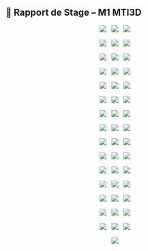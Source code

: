 ## 📄 Rapport de Stage – M1 MTI3D

<p align="center">
  <img src="https://github.com/MansLeoo/PVDProject/blob/main/img/M1_MTI3D_24-25_rapport_stage_ANG_Mans_Léo_page-0000.jpg?raw=true">
  <img src="https://github.com/MansLeoo/PVDProject/blob/main/img/M1_MTI3D_24-25_rapport_stage_ANG_Mans_Léo_page-0001.jpg?raw=true">
  <img src="https://github.com/MansLeoo/PVDProject/blob/main/img/M1_MTI3D_24-25_rapport_stage_ANG_Mans_Léo_page-0002.jpg?raw=true">
</p>
<p align="center">
  <img src="https://github.com/MansLeoo/PVDProject/blob/main/img/M1_MTI3D_24-25_rapport_stage_ANG_Mans_Léo_page-0003.jpg?raw=true">
  <img src="https://github.com/MansLeoo/PVDProject/blob/main/img/M1_MTI3D_24-25_rapport_stage_ANG_Mans_Léo_page-0004.jpg?raw=true">
  <img src="https://github.com/MansLeoo/PVDProject/blob/main/img/M1_MTI3D_24-25_rapport_stage_ANG_Mans_Léo_page-0005.jpg?raw=true">
</p>
<p align="center">
  <img src="https://github.com/MansLeoo/PVDProject/blob/main/img/M1_MTI3D_24-25_rapport_stage_ANG_Mans_Léo_page-0006.jpg?raw=true">
  <img src="https://github.com/MansLeoo/PVDProject/blob/main/img/M1_MTI3D_24-25_rapport_stage_ANG_Mans_Léo_page-0007.jpg?raw=true">
  <img src="https://github.com/MansLeoo/PVDProject/blob/main/img/M1_MTI3D_24-25_rapport_stage_ANG_Mans_Léo_page-0008.jpg?raw=true">
</p>
<p align="center">
  <img src="https://github.com/MansLeoo/PVDProject/blob/main/img/M1_MTI3D_24-25_rapport_stage_ANG_Mans_Léo_page-0009.jpg?raw=true">
  <img src="https://github.com/MansLeoo/PVDProject/blob/main/img/M1_MTI3D_24-25_rapport_stage_ANG_Mans_Léo_page-0010.jpg?raw=true">
  <img src="https://github.com/MansLeoo/PVDProject/blob/main/img/M1_MTI3D_24-25_rapport_stage_ANG_Mans_Léo_page-0011.jpg?raw=true">
</p>
<p align="center">
  <img src="https://github.com/MansLeoo/PVDProject/blob/main/img/M1_MTI3D_24-25_rapport_stage_ANG_Mans_Léo_page-0012.jpg?raw=true">
  <img src="https://github.com/MansLeoo/PVDProject/blob/main/img/M1_MTI3D_24-25_rapport_stage_ANG_Mans_Léo_page-0013.jpg?raw=true">
  <img src="https://github.com/MansLeoo/PVDProject/blob/main/img/M1_MTI3D_24-25_rapport_stage_ANG_Mans_Léo_page-0014.jpg?raw=true">
</p>
<p align="center">
  <img src="https://github.com/MansLeoo/PVDProject/blob/main/img/M1_MTI3D_24-25_rapport_stage_ANG_Mans_Léo_page-0015.jpg?raw=true">
  <img src="https://github.com/MansLeoo/PVDProject/blob/main/img/M1_MTI3D_24-25_rapport_stage_ANG_Mans_Léo_page-0016.jpg?raw=true">
  <img src="https://github.com/MansLeoo/PVDProject/blob/main/img/M1_MTI3D_24-25_rapport_stage_ANG_Mans_Léo_page-0017.jpg?raw=true">
</p>
<p align="center">
  <img src="https://github.com/MansLeoo/PVDProject/blob/main/img/M1_MTI3D_24-25_rapport_stage_ANG_Mans_Léo_page-0018.jpg?raw=true">
  <img src="https://github.com/MansLeoo/PVDProject/blob/main/img/M1_MTI3D_24-25_rapport_stage_ANG_Mans_Léo_page-0019.jpg?raw=true">
  <img src="https://github.com/MansLeoo/PVDProject/blob/main/img/M1_MTI3D_24-25_rapport_stage_ANG_Mans_Léo_page-0020.jpg?raw=true">
</p>
<p align="center">
  <img src="https://github.com/MansLeoo/PVDProject/blob/main/img/M1_MTI3D_24-25_rapport_stage_ANG_Mans_Léo_page-0021.jpg?raw=true">
  <img src="https://github.com/MansLeoo/PVDProject/blob/main/img/M1_MTI3D_24-25_rapport_stage_ANG_Mans_Léo_page-0022.jpg?raw=true">
  <img src="https://github.com/MansLeoo/PVDProject/blob/main/img/M1_MTI3D_24-25_rapport_stage_ANG_Mans_Léo_page-0023.jpg?raw=true">
</p>
<p align="center">
  <img src="https://github.com/MansLeoo/PVDProject/blob/main/img/M1_MTI3D_24-25_rapport_stage_ANG_Mans_Léo_page-0024.jpg?raw=true">
  <img src="https://github.com/MansLeoo/PVDProject/blob/main/img/M1_MTI3D_24-25_rapport_stage_ANG_Mans_Léo_page-0025.jpg?raw=true">
  <img src="https://github.com/MansLeoo/PVDProject/blob/main/img/M1_MTI3D_24-25_rapport_stage_ANG_Mans_Léo_page-0026.jpg?raw=true">
</p>
<p align="center">
  <img src="https://github.com/MansLeoo/PVDProject/blob/main/img/M1_MTI3D_24-25_rapport_stage_ANG_Mans_Léo_page-0027.jpg?raw=true">
  <img src="https://github.com/MansLeoo/PVDProject/blob/main/img/M1_MTI3D_24-25_rapport_stage_ANG_Mans_Léo_page-0028.jpg?raw=true">
  <img src="https://github.com/MansLeoo/PVDProject/blob/main/img/M1_MTI3D_24-25_rapport_stage_ANG_Mans_Léo_page-0029.jpg?raw=true">
</p>
<p align="center">
  <img src="https://github.com/MansLeoo/PVDProject/blob/main/img/M1_MTI3D_24-25_rapport_stage_ANG_Mans_Léo_page-0030.jpg?raw=true">
  <img src="https://github.com/MansLeoo/PVDProject/blob/main/img/M1_MTI3D_24-25_rapport_stage_ANG_Mans_Léo_page-0031.jpg?raw=true">
  <img src="https://github.com/MansLeoo/PVDProject/blob/main/img/M1_MTI3D_24-25_rapport_stage_ANG_Mans_Léo_page-0032.jpg?raw=true">
</p>
<p align="center">
  <img src="https://github.com/MansLeoo/PVDProject/blob/main/img/M1_MTI3D_24-25_rapport_stage_ANG_Mans_Léo_page-0033.jpg?raw=true">
  <img src="https://github.com/MansLeoo/PVDProject/blob/main/img/M1_MTI3D_24-25_rapport_stage_ANG_Mans_Léo_page-0034.jpg?raw=true">
  <img src="https://github.com/MansLeoo/PVDProject/blob/main/img/M1_MTI3D_24-25_rapport_stage_ANG_Mans_Léo_page-0035.jpg?raw=true">
</p>
<p align="center">
  <img src="https://github.com/MansLeoo/PVDProject/blob/main/img/M1_MTI3D_24-25_rapport_stage_ANG_Mans_Léo_page-0036.jpg?raw=true">
  <img src="https://github.com/MansLeoo/PVDProject/blob/main/img/M1_MTI3D_24-25_rapport_stage_ANG_Mans_Léo_page-0037.jpg?raw=true">
  <img src="https://github.com/MansLeoo/PVDProject/blob/main/img/M1_MTI3D_24-25_rapport_stage_ANG_Mans_Léo_page-0038.jpg?raw=true">
</p>
<p align="center">
  <img src="https://github.com/MansLeoo/PVDProject/blob/main/img/M1_MTI3D_24-25_rapport_stage_ANG_Mans_Léo_page-0039.jpg?raw=true">
  <img src="https://github.com/MansLeoo/PVDProject/blob/main/img/M1_MTI3D_24-25_rapport_stage_ANG_Mans_Léo_page-0040.jpg?raw=true">
  <img src="https://github.com/MansLeoo/PVDProject/blob/main/img/M1_MTI3D_24-25_rapport_stage_ANG_Mans_Léo_page-0041.jpg?raw=true">
</p>
<p align="center">
  <img src="https://github.com/MansLeoo/PVDProject/blob/main/img/M1_MTI3D_24-25_rapport_stage_ANG_Mans_Léo_page-0042.jpg?raw=true">
  <img src="https://github.com/MansLeoo/PVDProject/blob/main/img/M1_MTI3D_24-25_rapport_stage_ANG_Mans_Léo_page-0043.jpg?raw=true">
  <img src="https://github.com/MansLeoo/PVDProject/blob/main/img/M1_MTI3D_24-25_rapport_stage_ANG_Mans_Léo_page-0044.jpg?raw=true">
</p>
<p align="center">
  <img src="https://github.com/MansLeoo/PVDProject/blob/main/img/M1_MTI3D_24-25_rapport_stage_ANG_Mans_Léo_page-0045.jpg?raw=true">
</p>

